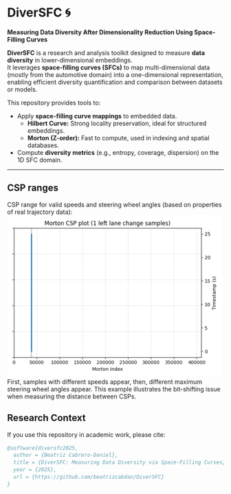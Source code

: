 # DiverSFC 🌀  
**Measuring Data Diversity After Dimensionality Reduction Using Space-Filling Curves**

**DiverSFC** is a research and analysis toolkit designed to measure **data diversity** in lower-dimensional embeddings.  
It leverages **space-filling curves (SFCs)** to map multi-dimensional data (mostly from the automotive domain) into a one-dimensional representation, enabling efficient diversity quantification and comparison between datasets or models.

This repository provides tools to:
- Apply **space-filling curve mappings** to embedded data.
  - **Hilbert Curve:** Strong locality preservation, ideal for structured embeddings.  
  - **Morton (Z-order):** Fast to compute, used in indexing and spatial databases.  
- Compute **diversity metrics** (e.g., entropy, coverage, dispersion) on the 1D SFC domain.

---

## CSP ranges 

CSP range for valid speeds and steering wheel angles (based on properties of real trajectory data):
![CSP range](https://github.com/beatrizcabdan/DiverSFC/blob/153a671edc8067e337ce1c9963075f856123eec1/illustrations/CSP_range2.gif)
First, samples with different speeds appear, then, different maximum steering wheel angles appear. This example illustrates the bit-shifting issue when measuring the distance between CSPs.

## Research Context

If you use this repository in academic work, please cite:
```bibtex
@software{diversfc2025,
  author = {Beatriz Cabrero-Daniel},
  title = {DiverSFC: Measuring Data Diversity via Space-Filling Curves},
  year = {2025},
  url = {https://github.com/beatrizcabdan/DiverSFC}
}
```
